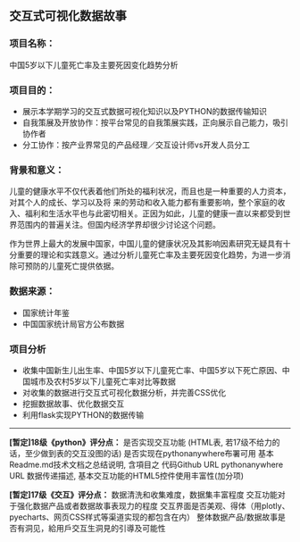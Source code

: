 ## 交互式可视化数据故事

### 项目名称：
中国5岁以下儿童死亡率及主要死因变化趋势分析
### 项目目的：
* 展示本学期学习的交互式数据可视化知识以及PYTHON的数据传输知识
* 自我策展及开放协作：按平台常见的自我策展实践，正向展示自己能力，吸引协作者
* 分工协作：按产业界常见的产品经理／交互设计师vs开发人员分工
### 背景和意义：
儿童的健康水平不仅代表着他们所处的福利状况，而且也是一种重要的人力资本，对其个人的成长、学习以及将 来的劳动和收入能力都有重要影响，整个家庭的收入、福利和生活水平也与此密切相关。正因为如此，儿童的健康一直以来都受到世界范围内的普遍关注。但国内经济学界却很少讨论这个问题。

作为世界上最大的发展中国家，中国儿童的健康状况及其影响因素研究无疑具有十分重要的理论和实践意义。通过分析儿童死亡率及主要死因变化趋势，为进一步消除可预防的儿童死亡提供依据。
### 数据来源：
* 国家统计年鉴
* 中国国家统计局官方公布数据
### 项目分析
* 收集中国新生儿出生率、中国5岁以下儿童死亡率、中国5岁以下死亡原因、中国城市及农村5岁以下儿童死亡率对比等数据
* 对收集的数据进行交互式可视化数据分析，并完善CSS优化
* 挖掘数据故事、优化数据交互
* 利用flask实现PYTHON的数据传输
***
**[暂定]18级《python》评分点：**
是否实现交互功能 (HTML表, 若17级不给力的话，至少做到表的交互没图的话)
是否实现在pythonanywhere布署可用
基本Readme.md技术文档之总结说明, 含項目之
代码Github URL
pythonanywhere URL
数据传递描述,
基本交互功能的HTML5控件使用丰富性(加分项)

**[暂定]17级《交互》评分点：**
数据清洗和收集难度，数据集丰富程度
交互功能对于强化数据产品或者数据故事表现力的程度
交互界面是否美观、得体（用plotly、pyecharts、网页CSS样式等渠道实现的都包含在内）
整体数据产品/数据故事是否有洞见，給用戶交互生洞見的引導及可能性